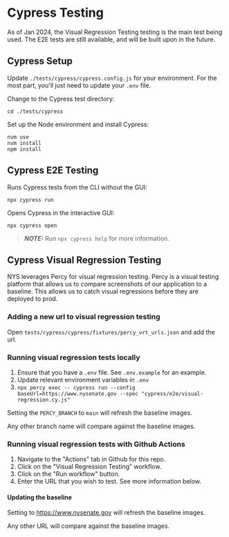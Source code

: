 # Cypress Testing

As of Jan 2024, the Visual Regression Testing testing is the main
test being used. The E2E tests are still available, and will be
built upon in the future.

## Cypress Setup
Update `./tests/cypress/cypress.config.js` for your environment. For the
most part, you'll just need to update your `.env` file.

Change to the Cypress test directory:
```
cd ./tests/cypress
```

Set up the Node environment and install Cypress:
```
nvm use
nvm install
npm install
```

## Cypress E2E Testing

Runs Cypress tests from the CLI without the GUI:
```
npx cypress run
```

Opens Cypress in the interactive GUI:
```
npx cypress open
```
> **_NOTE:_** Run `npx cypress help` for more information.

## Cypress Visual Regression Testing

NYS leverages Percy for visual regression testing. Percy is a visual testing
platform that allows us to compare screenshots of our application to a baseline.
This allows us to catch visual regressions before they are deployed to prod.

### Adding a new url to visual regression testing

Open `tests/cypress/cypress/fixtures/percy_vrt_urls.json` and add the url.

### Running visual regression tests locally

1. Ensure that you have a `.env` file. See `.env.example` for an example.
2. Update relevant environment variables in `.env`
3. `npx percy exec -- cypress run --config baseUrl=https://www.nysenate.gov --spec "cypress/e2e/visual-regression.cy.js"`

Setting the `PERCY_BRANCH` to `main` will refresh the baseline images.

Any other branch name will compare against the baseline images.

### Running visual regression tests with Github Actions

1. Navigate to the "Actions" tab in Github for this repo.
2. Click on the "Visual Regression Testing" workflow.
3. Click on the "Run workflow" button.
4. Enter the URL that you wish to test. See more information below.

#### Updating the baseline

Setting to https://www.nysenate.gov will refresh the baseline images.

Any other URL will compare against the baseline images.
